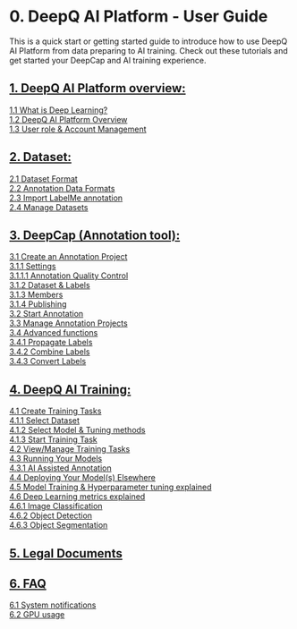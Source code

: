 # 0. DeepQ AI Platform - User Guide

This is a quick start or getting started guide to introduce how to use DeepQ AI Platform from data preparing to AI training. Check out these tutorials and get started your DeepCap and AI training experience.

## [1. DeepQ AI Platform overview:](working-flow-1/)

[1.1 What is Deep Learning?  
](working-flow-1/what-is-deep-learning.md)[1.2 DeepQ AI Platform Overview  
](working-flow-1/deepcap-main-page-introduction.md)[1.3 User role & Account Management](working-flow-1/untitled-1.md)

## [2. Dataset:](dataset/)

[2.1 Dataset Format  
](dataset/upload-dataset.md)[2.2 Annotation Data Formats  
](dataset/annotation-data-formats.md)[2.3 Import LabelMe annotation  
](dataset/import-labelme-annotation.md)[2.4 Manage Datasets](dataset/untitled.md)

## [3. DeepCap \(Annotation tool\):](working-flow/)

[3.1 Create an Annotation Project   
](working-flow/working-flow/)[   3.1.1 Settings  
](working-flow/working-flow/1.-settings/)[      3.1.1.1 Annotation Quality Control   
](working-flow/working-flow/1.-settings/deepcap-smart-validation-dsv.md)[   3.1.2 Dataset & Labels  
](working-flow/working-flow/2.-dataset-and-labels.md)[   3.1.3 Members  
](working-flow/working-flow/3.-members.md)[   3.1.4 Publishing  
](working-flow/working-flow/4.-publishing.md)[3.2 Start Annotation  
](working-flow/start-annotation.md)[3.3 Manage Annotation Projects  
](working-flow/manage-annotation-projects.md)[3.4 Advanced functions](working-flow/advanced-annotation-features.md)  
[    3.4.1 Propagate Labels  
](working-flow/advanced-annotation-features.md#3-4-1-propagate-labels)[    3.4.2 Combine Labels  
](working-flow/advanced-annotation-features.md#3-4-2-combine-labels)[    3.4.3 Convert Labels](working-flow/advanced-annotation-features.md#3-4-3-convert-labels)

## [4. DeepQ AI Training: ](account-management/)

[4.1 Create Training Tasks  
](account-management/create-training-tasks/)[   4.1.1 Select Dataset  
](account-management/create-training-tasks/1.-select-dataset.md)[   4.1.2 Select Model & Tuning methods  
](account-management/create-training-tasks/2.-select-model.md)[   4.1.3 Start Training Task  
](account-management/create-training-tasks/3.-start-task.md)[4.2 View/Manage Training Tasks  
](account-management/manage-training-tasks.md)[4.3 Running Your Models   
](account-management/running-your-models/)[   4.3.1 AI Assisted Annotation   
](account-management/running-your-models/ai-assisted-annotation.md)[4.4 Deploying Your Model\(s\) Elsewhere  
](account-management/how-to-test-the-model-on-your-machine.md)[4.5 Model Training & Hyperparameter tuning explained  
](account-management/model-training-and-hyperparameter-tuning-explained.md)[4.6 Deep Learning metrics explained](account-management/deep-learning-metrics-explained/)  
[   4.6.1 Image Classification  
](account-management/deep-learning-metrics-explained/multi-class-classification.md)[   4.6.2 Object Detection  
](account-management/deep-learning-metrics-explained/object-detection.md)  [ 4.6.3 Object Segmentation](account-management/deep-learning-metrics-explained/object-segmentation.md)

## [5. Legal Documents](legal-documents.md)

## [6. FAQ](faq/)

[6.1 System notifications  
](faq/ai-training-related-issues.md)[6.2 GPU usage](faq/gpu-usage.md)

